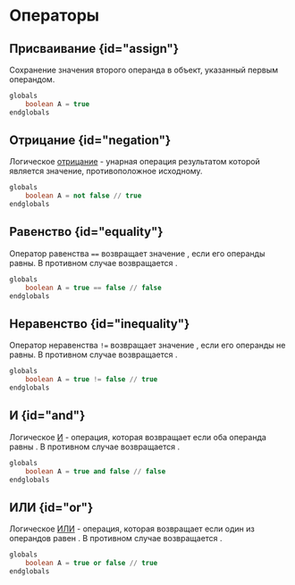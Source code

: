 # Операторы

## Присваивание {id="assign"}

Сохранение значения второго операнда в объект, указанный первым операндом.

```sql
globals
    boolean A = true
endglobals
```

## Отрицание {id="negation"}

Логическое [отрицание](not.md) - унарная операция результатом которой является значение, противоположное
исходному.

```sql
globals
    boolean A = not false // true
endglobals
```

## Равенство {id="equality"}

Оператор равенства `==` возвращает значение [](true.md), если его операнды равны. В противном случае
возвращается [](false.md).

```sql
globals
    boolean A = true == false // false
endglobals
```

## Неравенство {id="inequality"}

Оператор неравенства `!=` возвращает значение [](true.md), если его операнды не равны. В противном случае
возвращается [](false.md).

```sql
globals
    boolean A = true != false // true
endglobals
```

## И {id="and"}

Логическое [И](and.md) - операция, которая возвращает [](true.md) если оба операнда равны [](true.md).
В противном случае возвращается [](false.md).

```sql
globals
    boolean A = true and false // false
endglobals
```

## ИЛИ {id="or"}

Логическое [ИЛИ](or.md) - операция, которая возвращает [](true.md) если один из операндов
равен [](true.md). В противном случае возвращается [](false.md).

```sql
globals
    boolean A = true or false // true
endglobals
```